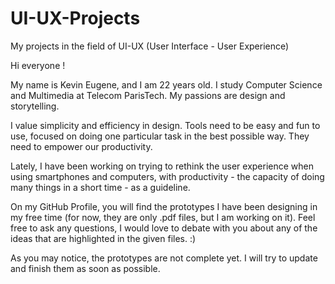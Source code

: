 # UI-UX-Projects
My projects in the field of UI-UX (User Interface - User Experience)

Hi everyone ! 

My name is Kevin Eugene, and I am 22 years old. I study Computer Science and Multimedia at Telecom ParisTech. My passions are design and storytelling.

I value simplicity and efficiency in design. Tools need to be easy and fun to use, focused on doing one particular task in the best possible way. They need to empower our productivity.

Lately, I have been working on trying to rethink the user experience when using smartphones and computers, with productivity - the capacity of doing many things in a short time - as a guideline.

On my GitHub Profile, you will find the prototypes I have been designing in my free time (for now, they are only .pdf files, but I am working on it). Feel free to ask any questions, I would love to debate with you about any of the ideas that are highlighted in the given files. :)

As you may notice, the prototypes are not complete yet. I will try to update and finish them as soon as possible.
